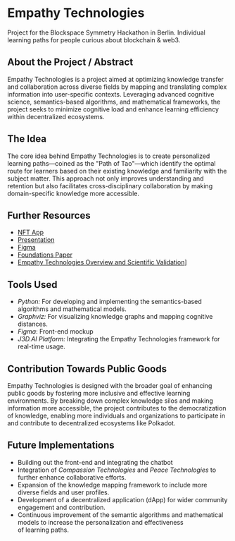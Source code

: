 # Empathy Technologies

Project for the Blockspace Symmetry Hackathon in Berlin. Individual learning paths for people curious about blockchain & web3.

## About the Project / Abstract

Empathy Technologies is a project aimed at optimizing knowledge transfer and collaboration across diverse fields by mapping and translating complex information into user-specific contexts. Leveraging advanced cognitive science, semantics-based algorithms, and mathematical frameworks, the project seeks to minimize cognitive load and enhance learning efficiency within decentralized ecosystems.

## The Idea

The core idea behind Empathy Technologies is to create personalized learning paths—coined as the "Path of Tao"—which identify the optimal route for learners based on their existing knowledge and familiarity with the subject matter. This approach not only improves understanding and retention but also facilitates cross-disciplinary collaboration by making domain-specific knowledge more accessible.

## Further Resources

-  [NFT App](https://fly.storage.tigris.dev/summer-dust-1907/app/index.html)
-  [Presentation](https://www.canva.com/design/DAGOd680kCE/CIw3fPEoWmXc5946PZD69A/edit?utm_content=DAGOd680kCE&utm_campaign=designshare&utm_medium=link2&utm_source=sharebutton)
-  [Figma](https://www.figma.com/design/Y8kZM8UnarhOteoPDy10vC/empathy-technologies-mockup?node-id=0-1&t=X9EkY0vObSu4LZYu-1)
-  [ Foundations Paper](https://docs.google.com/document/d/1MCrJcOvVtQ7ZEGNEibEpj5ZUrBDh37fGLZAuS8LnsMM/edit?usp=sharing)
-  [Empathy Technologies Overview and Scientific Validation](https://docs.google.com/document/d/1qQBbzY4mbjBSnqHVDtE7XsZNjlnuGw78p6dDgrylmAU/edit?usp=sharing)]



## Tools Used

-   _Python:_ For developing and implementing the semantics-based algorithms and mathematical models.
-   _Graphviz:_ For visualizing knowledge graphs and mapping cognitive distances.
-   _Figma_: Front-end mockup
-   _J3D.AI Platform:_ Integrating the Empathy Technologies framework for real-time usage.

## Contribution Towards Public Goods

Empathy Technologies is designed with the broader goal of enhancing public goods by fostering more inclusive and effective learning environments. By breaking down complex knowledge silos and making information more accessible, the project contributes to the democratization of knowledge, enabling more individuals and organizations to participate in and contribute to decentralized ecosystems like Polkadot.

## Future Implementations

-   Building out the front-end and integrating the chatbot
-   Integration of _Compassion Technologies_ and _Peace Technologies_ to further enhance collaborative efforts.
-   Expansion of the knowledge mapping framework to include more diverse fields and user profiles.
-   Development of a decentralized application (dApp) for wider community engagement and contribution.
-   Continuous improvement of the semantic algorithms and mathematical models to increase the personalization and effectiveness of learning paths.
